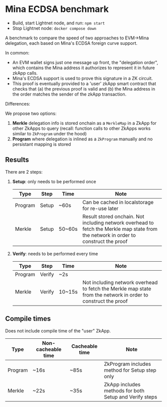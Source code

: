 # Mina ECDSA benchmark

* Build, start Lightnet node, and run: `npm start`
* Stop Lightnet node: `docker compose down`

A benchmark to compare the speed of two approaches to EVM->Mina delegation, each based on Mina's ECDSA foreign curve support.

In common:

* An EVM wallet signs just one message up front, the "delegation order", which contains the Mina address it authorizes to represent it in future zkApp calls.
* Mina's ECDSA support is used to prove this signature in a ZK circuit.
* This proof is eventually provided to a 'user' zkApp smart contract that checks that (a) the previous proof is valid and (b) the Mina address in the order matches the sender of the zkApp transaction.

Differences:

We propose two options:
1. **Merkle** delegation info is stored onchain as a `MerkleMap` in a ZkApp for other ZkApps to query (recall: function calls to other ZkApps works similar to `ZkProgram` under the hood)
2. **Program** where delegation is inlined as a `ZkProgram` manually and no persistant mapping is stored

## Results

There are 2 steps:

1. **Setup**: only needs to be performed once

    | Type    | Step   | Time   | Note                                                                                                     |
    |---------|--------|--------|----------------------------------------------------------------------------------------------------------|
    | Program | Setup  | \~60s  | Can be cached in localstorage for re-use later                                                           |
    | Merkle  | Setup  | 50\~60s | Result stored onchain. Not including network overhead to fetch the Merkle map state from the network in order to construct the proof |

2. **Verify**: needs to be performed every time

    | Type    | Step   | Time   | Note                                                                                                     |
    |---------|--------|--------|----------------------------------------------------------------------------------------------------------|
    | Program | Verify | \~2s    |                                                                                                          |
    | Merkle  | Verify | 10\~15s | Not including network overhead to fetch the Merkle map state from the network in order to construct the proof |

## Compile times

Does not include compile time of the "user" ZkApp.

| Type    | Non-cacheable time | Cacheable time | Note
| ------- | ------------------ | -------------- | ----
| Program | ~16s               | ~85s           | ZkProgram includes method for Setup step only
| Merkle  | ~22s               | ~35s           | ZkApp includes methods for both Setup and Verify steps
